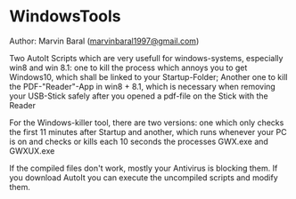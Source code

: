 # WindowsTools
Author: Marvin Baral (marvinbaral1997@gmail.com)

Two AutoIt Scripts which are very usefull for windows-systems, especially win8 and win 8.1: 
one to kill the process which annoys you to get Windows10, which shall be linked to your Startup-Folder; Another one to kill the PDF-"Reader"-App in win8 + 8.1, which is necessary when removing your USB-Stick safely after you opened a pdf-file on the Stick with the Reader

For the Windows-killer tool, there are two versions:
one which only checks the first 11 minutes after Startup 
and another, which runs whenever your PC is on and checks or kills each 10 seconds the processes GWX.exe and GWXUX.exe

If the compiled files don't work, mostly your Antivirus is blocking them.
If you download AutoIt you can execute the uncompiled scripts and modify them.

